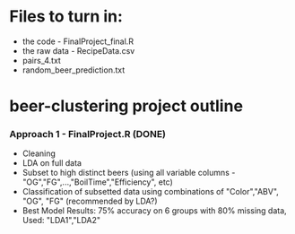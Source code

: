 # Files to turn in:
* the code - FinalProject_final.R
* the raw data - RecipeData.csv
* pairs_4.txt
* random_beer_prediction.txt


# beer-clustering project outline
### Approach 1 - FinalProject.R (DONE)
* Cleaning
* LDA on full data
* Subset to high distinct beers (using all variable columns - "OG","FG",...,"BoilTime","Efficiency", etc)
* Classification of subsetted data using combinations of "Color","ABV", "OG", "FG"  (recommended by LDA?)
* Best Model Results: 75% accuracy on 6 groups with 80% missing data, Used: "LDA1","LDA2"

